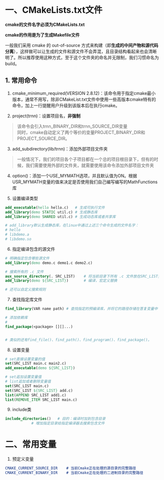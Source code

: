 # 一、CMakeLists.txt文件

**cmake的文件名字必须为CMakeLists.txt**

**cmake的作用是为了生成Makefile文件**

一般我们采用 cmake 的 out-of-source 方式来构建（即**生成的中间产物和源代码分离**），这样做可以让生成的文件和源文件不会弄混，且目录结构看起来也会清晰明了。所以推荐使用这种方式，至于这个文件夹的命名并无限制，我们习惯命名为 build。

## 1. 常用命令
1. cmake_minimum\_required(VERSION 2.8.12)：该命令用于指定cmake最小版本，通常不用写，除非CMakeList.txt文件中使用一些高版本cmake特有的命令，加上一行提醒用户升级到该版本后在执行cmake。

2. project(trnn)：设置项目名，**非强制**
> 该命令会引入trnn\_BINARY\_DIR和trnn\_SOURCE\_DIR变量<br>
> 同时，cmake自动定义了两个等价的变量PROJECT\_BINARY\_DIR和PROJECT\_SOURCE\_DIR。

3. add_subdirectory(lib/trnn)：添加外部项目文件夹
> 一般情况下，我们的项目各个子项目都在一个总的项目根目录下，但有的时候，我们需要使用外部的文件夹，就需要使用该命令添加外部项目文件夹<br>

4. option()：添加一个USE_MYMATH选项，并且默认值为ON。根据USR_MYMATH变量的值来决定是否使用我们自己编写编写的MathFunctions库

5. 设置编译类型
```cmake
add_executable(hello hello.c)	# 生成可执行文件
add_library(demo STATIC util.c)	# 生成静态库
add_library(demo SHARED util.c)	# 生成动态库或者共享库

# add_library默认生成静态库，在linux中通过上述三个命令生成的文件名字：
# hello
# libdemo.a
# libdemo.so
```
6. 指定编译包含的源文件
```cmake
# 明确指定包含哪些源文件
add_library(demo demo.c demo1.c demo2.c)

# 搜索所有的 .c 文件
aux_source_directory(. SRC_LIST)	# 将当前目录下所有 .c 文件放在SRC_LIST变量中
add_library(demo ${SRC_LIST})		# 编译，宏定义替换

# 还可以自定义搜索规则
```

7. 查找指定库文件
```cmake
find_library(VAR name path)	# 查找指定的预编译库，并将它的路径存储在答复变量中

# 添加依赖库
# 
find_package(<package> [][]...)	


# 类似的还有find_file()、find_path()、find_program()、find_package()。
```

8. 设置变量
```cmake
# set直接设置变量的值
set(SRC_LIST main.c main2.c)
add_executable(demo ${SRC_LIST})

# set追加设置变量值
# list追加或者删除变量值
set(SRC_LIST main.c)
set(SRC_LIST ${SRC_LIST} add.c)
list(APPEND SRC_LIST add1.c)
list(REMOVE_ITEM SRC_LIST main.c)
```

9. include类
```cmake
include_directories()	# 目的：编译时加到包含目录
			# 增加指定目录给指定编译器去搜索包含文件
```
# 二、常用变量
1. 预定义变量
```cmake
CMAKE_CURRENT_SOURCE_DIR	# 当前Cmake正在处理的源目录的完整路径
CMAKE_CURRENT_BINARY_DIR	# 当前Cmake正在处理的二进制目录的完整路径

```
